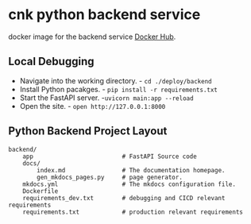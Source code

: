 # cnk python backend service

docker image for the backend service [Docker Hub](https://hub.docker.com/repository/docker/yuyatinnefeld/cloud-native-kiosk-backend/python/general).


## Local Debugging

* Navigate into the working directory. - `cd ./deploy/backend`
* Install Python pacakges. - `pip install -r requirements.txt`
* Start the FastAPI server. -`uvicorn main:app --reload`
* Open the site. - `open http://127.0.0.1:8000`


## Python Backend Project Layout

    backend/
        app                         # FastAPI Source code
        docs/
            index.md                # The documentation homepage.
            gen_mkdocs_pages.py     # page generator.
        mkdocs.yml                  # The mkdocs configuration file.
        Dockerfile
        requirements_dev.txt        # debugging and CICD relevant requirements
        requirements.txt            # production relevant requirements
